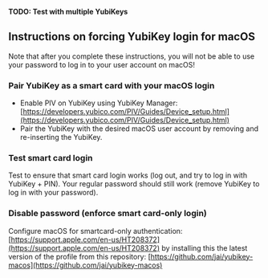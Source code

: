 **TODO: Test with multiple YubiKeys**

## Instructions on forcing YubiKey login for macOS

Note that after you complete these instructions, you will not be able to use your password to log in to your user account on macOS!

### Pair YubiKey as a smart card with your macOS login

- Enable PIV on YubiKey using YubiKey Manager: [https://developers.yubico.com/PIV/Guides/Device_setup.html](https://developers.yubico.com/PIV/Guides/Device_setup.html)
- Pair the YubiKey with the desired macOS user account by removing and re-inserting the YubiKey.

### Test smart card login

Test to ensure that smart card login works (log out, and try to log in with YubiKey + PIN). Your regular password should still work (remove YubiKey to log in with your password).

### Disable password (enforce smart card-only login)

Configure macOS for smartcard-only authentication: [https://support.apple.com/en-us/HT208372](https://support.apple.com/en-us/HT208372) by installing this the latest version of the profile from this repository: [https://github.com/jai/yubikey-macos](https://github.com/jai/yubikey-macos)